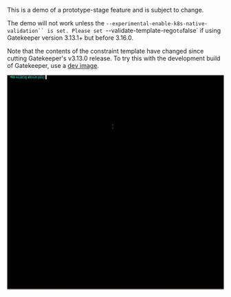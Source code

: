 This is a demo of a prototype-stage feature and is subject to change.

The demo will not work unless the `--experimental-enable-k8s-native-validation`` is
set. Please set `--validate-template-rego` to `false` if using Gatekeeper version 3.13.1+ but before 3.16.0.

Note that the contents of the constraint template have changed since cutting
Gatekeeper's v3.13.0 release. To try this with the development build of
Gatekeeper, use a [dev image](https://open-policy-agent.github.io/gatekeeper/website/docs/install/#deploying-a-release-using-development-image).

<img width= "900" height="500" src="demo.gif" alt="cel demo">